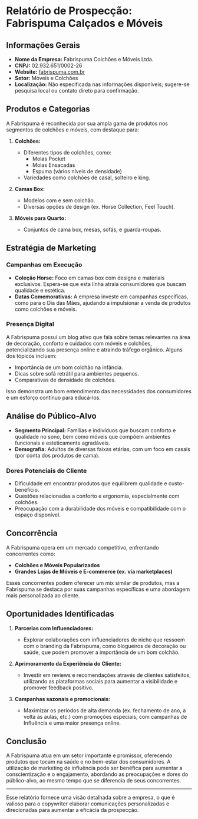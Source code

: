 # Relatório de Prospecção: Fabrispuma Calçados e Móveis

## Informações Gerais

- **Nome da Empresa:** Fabrispuma Colchões e Móveis Ltda.
- **CNPJ:** 02.932.651/0002-26
- **Website:** [fabrispuma.com.br](https://www.fabrispuma.com.br/)
- **Setor:** Móveis e Colchões
- **Localização:** Não especificada nas informações disponíveis; sugere-se pesquisa local ou contato direto para confirmação.

## Produtos e Categorias

A Fabrispuma é reconhecida por sua ampla gama de produtos nos segmentos de colchões e móveis, com destaque para:

1. **Colchões:**
   - Diferentes tipos de colchões, como:
     - Molas Pocket
     - Molas Ensacadas
     - Espuma (vários níveis de densidade)
   - Variedades como colchões de casal, solteiro e king.

2. **Camas Box:**
   - Modelos com e sem colchão.
   - Diversas opções de design (ex. Horse Collection, Feel Touch).
 
3. **Móveis para Quarto:**
   - Conjuntos de cama box, mesas, sofás, e guarda-roupas.

## Estratégia de Marketing

### Campanhas em Execução

- **Coleção Horse:** Foco em camas box com designs e materiais exclusivos. Espera-se que esta linha atraia consumidores que buscam qualidade e estética.
- **Datas Comemorativas:** A empresa investe em campanhas específicas, como para o Dia das Mães, ajudando a impulsionar a venda de produtos como colchões e móveis.

### Presença Digital

A Fabrispuma possui um blog ativo que fala sobre temas relevantes na área de decoração, conforto e cuidados com móveis e colchões, potencializando sua presença online e atraindo tráfego orgânico. Alguns dos tópicos incluem:

- Importância de um bom colchão na infância.
- Dicas sobre sofá retrátil para ambientes pequenos.
- Comparativas de densidade de colchões.

Isso demonstra um bom entendimento das necessidades dos consumidores e um esforço contínuo para educá-los.

## Análise do Público-Alvo

- **Segmento Principal:** Famílias e indivíduos que buscam conforto e qualidade no sono, bem como móveis que compõem ambientes funcionais e esteticamente agradáveis.
- **Demografia:** Adultos de diversas faixas etárias, com um foco em casais (por conta dos produtos de cama).

### Dores Potenciais do Cliente

- Dificuldade em encontrar produtos que equilibrem qualidade e custo-benefício.
- Questões relacionadas a conforto e ergonomia, especialmente com colchões.
- Preocupação com a durabilidade dos móveis e compatibilidade com o espaço disponível.

## Concorrência

A Fabrispuma opera em um mercado competitivo, enfrentando concorrentes como:

- **Colchões e Móveis Popularizados**
- **Grandes Lojas de Móveis e E-commerce (ex. via marketplaces)**

Esses concorrentes podem oferecer um mix similar de produtos, mas a Fabrispuma se destaca por suas campanhas específicas e uma abordagem mais personalizada ao cliente.

## Oportunidades Identificadas

1. **Parcerias com Influenciadores:**
   - Explorar colaborações com influenciadores de nicho que ressoem com o branding da Fabrispuma, como blogueiros de decoração ou saúde, que podem promover a importância de um bom colchão.

2. **Aprimoramento da Experiência do Cliente:**
   - Investir em reviews e recomendações através de clientes satisfeitos, utilizando as plataformas sociais para aumentar a visibilidade e promover feedback positivo.
  
3. **Campanhas sazonais e promocionais:**
   - Maximizar os períodos de alta demanda (ex. fechamento de ano, a volta às aulas, etc.) com promoções especiais, com campanhas de Influência e uma maior presença online.

## Conclusão

A Fabrispuma atua em um setor importante e promissor, oferecendo produtos que tocam na saúde e no bem-estar dos consumidores. A utilização de marketing de influência pode ser benéfica para aumentar a conscientização e o engajamento, abordando as preocupações e dores do público-alvo, ao mesmo tempo que se diferencia de seus concorrentes.
___
Esse relatório fornece uma visão detalhada sobre a empresa, o que é valioso para o copywriter elaborar comunicações personalizadas e direcionadas para aumentar a eficácia da prospecção.